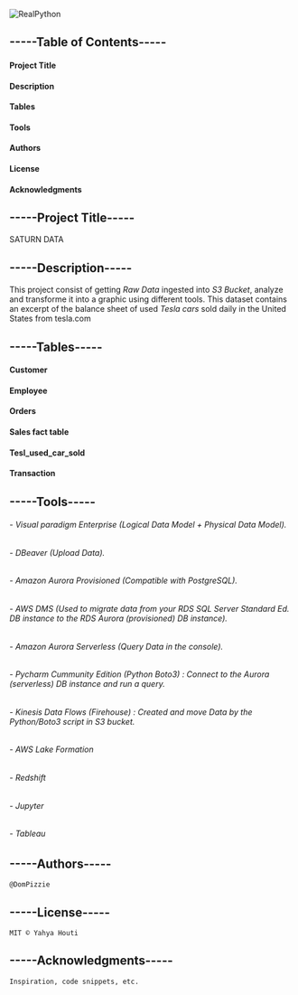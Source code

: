 ![RealPython](https://user-images.githubusercontent.com/112673539/226464986-6a17242f-1ae0-430d-b920-2c889d13fac6.JPG)

## -----Table of Contents-----

#### 		Project Title
#### 		Description
#### 		Tables
#### 		Tools 
#### 		Authors
#### 		License
#### 		Acknowledgments

## -----Project Title-----

SATURN DATA

## -----Description-----

This project consist of getting _Raw Data_ ingested into _S3 Bucket_, analyze and transforme it into a graphic using different tools.
This dataset contains an excerpt of the balance sheet of used _Tesla cars_ sold daily in the United States from tesla.com


## -----Tables-----

#### 		Customer
#### 		Employee
#### 		Orders
#### 		Sales fact table
#### 		Tesl_used_car_sold
#### 		Transaction
	
## -----Tools-----

###### 		- Visual paradigm Enterprise (Logical Data Model + Physical Data Model).
###### 		- DBeaver (Upload Data).
###### 		- Amazon Aurora Provisioned (Compatible with PostgreSQL).
###### 		- AWS DMS (Used to migrate data from your RDS SQL Server Standard Ed. DB instance to the RDS Aurora (provisioned) DB instance).
###### 		- Amazon Aurora Serverless (Query Data in the console).
###### 		- Pycharm Cummunity Edition (Python Boto3) : Connect to the Aurora (serverless) DB instance and run a query.
###### 		- Kinesis Data Flows (Firehouse) : Created and move Data by the Python/Boto3 script in S3 bucket.
###### 		- AWS Lake Formation
###### 		- Redshift
###### 		- Jupyter
###### 		- Tableau

## -----Authors-----

	@DomPizzie

## -----License-----

	MIT © Yahya Houti

## -----Acknowledgments-----
	Inspiration, code snippets, etc.
